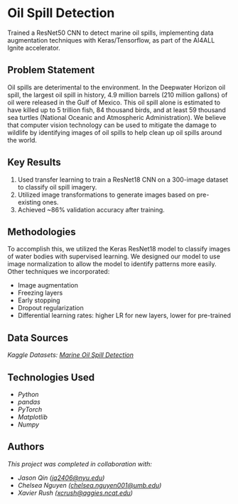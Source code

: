 # Oil Spill Detection

Trained a ResNet50 CNN to detect marine oil spills, implementing data augmentation techniques with Keras/Tensorflow, as part of the AI4ALL Ignite accelerator.

## Problem Statement <!--- do not change this line -->

Oil spills are deterimental to the environment. In the Deepwater Horizon oil spill, the largest oil spill in history, 4.9 million barrels (210 million gallons) of oil were released in the Gulf of Mexico. This oil spill alone is estimated to have killed up to 5 trillion fish, 84 thousand birds, and at least 59 thousand sea turtles (National Oceanic and Atmospheric Administration). 
We believe that computer vision technology can be used to mitigate the damage to wildlife by identifying images of oil spills to help clean up oil spills around the world.

## Key Results <!--- do not change this line -->

1. Used transfer learning to train a ResNet18 CNN on a 300-image dataset to classify oil spill imagery.
2. Utilized image transformations to generate images based on pre-existing ones.
3. Achieved ~86% validation accuracy after training.

## Methodologies <!--- do not change this line -->

To accomplish this, we utilized the Keras ResNet18 model to classify images of water bodies with supervised learning. We designed our model to use image normalization to allow the model to identify patterns more easily. Other techniques we incorporated:
- Image augmentation
- Freezing layers
- Early stopping
- Dropout regularization
- Differential learning rates: higher LR for new layers, lower for pre-trained

## Data Sources <!--- do not change this line -->

*Kaggle Datasets: [Marine Oil Spill Detection](https://www.kaggle.com/datasets/afzalofficial/marine-oil-spill-detection)*

## Technologies Used <!--- do not change this line -->

- *Python*
- *pandas*
- *PyTorch*
- *Matplotlib*
- *Numpy*

## Authors <!--- do not change this line -->
*This project was completed in collaboration with:*
- *Jason Qin ([jq2406@nyu.edu](mailto:jq2406@nyu.edu))*
- *Chelsea Nguyen ([chelsea.nguyen001@umb.edu](mailto:chelsea.nguyen001@umb.edu))*
- *Xavier Rush ([xcrush@aggies.ncat.edu](mailto:xcrush@aggies.ncat.edu))*
